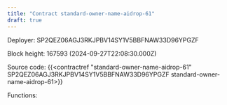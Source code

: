 ```yaml
---
title: "Contract standard-owner-name-aidrop-61"
draft: true
---
```

Deployer: SP2QEZ06AGJ3RKJPBV14SY1V5BBFNAW33D96YPGZF


 



Block height: 167593 (2024-09-27T22:08:30.000Z)

Source code: {{<contractref "standard-owner-name-aidrop-61" SP2QEZ06AGJ3RKJPBV14SY1V5BBFNAW33D96YPGZF standard-owner-name-aidrop-61>}}

Functions:


